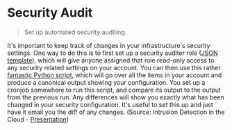 # Security Audit

> Set up automated security auditing.

It's important to keep track of changes in your infrastructure's security settings. One way to do this is to first set up a security auditer role ([JSON template](https://gist.github.com/bigsnarfdude/d0758b4fd335085623be)), which will give anyone assigned that role read-only access to any security related settings on your account. You can then use this rather [fantastic Python script](https://gist.github.com/jlevy/cce1b44fc24f94599d0a4b3e613cc15d), which will go over all the items in your account and produce a canonical output showing your configuration. You set up a cronjob somewhere to run this script, and compare its output to the output from the previous run. Any differences will show you exactly what has been changed in your security configuration. It's useful to set this up and just have it email you the diff of any changes. (Source: Intrusion Detection in the Cloud - [Presentation](https://awsmedia.s3.amazonaws.com/SEC402.pdf))
